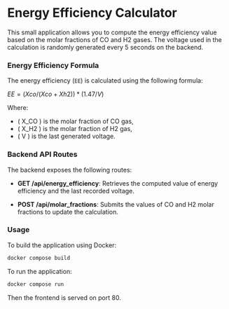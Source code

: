 # Energy Efficiency Calculator

This small application allows you to compute the energy efficiency value based on the molar fractions of CO and H2 gases. The voltage used in the calculation is randomly generated every 5 seconds on the backend.

### Energy Efficiency Formula

The energy efficiency (`EE`) is calculated using the following formula:

$EE=(Xco/(Xco+Xh2)) * (1.47/V)$

Where:

- \( X_CO \) is the molar fraction of CO gas,
- \( X_H2 \) is the molar fraction of H2 gas,
- \( V \) is the last generated voltage.

### Backend API Routes

The backend exposes the following routes:

- **GET /api/energy_efficiency**: Retrieves the computed value of energy efficiency and the last recorded voltage.

- **POST /api/molar_fractions**: Submits the values of CO and H2 molar fractions to update the calculation.

### Usage

To build the application using Docker:

```bash
docker compose build
```

To run the application:

```bash
docker compose run
```

Then the frontend is served on port 80.